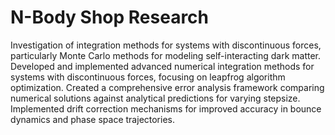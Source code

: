 # N-Body Shop Research
Investigation of integration methods for systems with discontinuous forces, particularly Monte Carlo methods for modeling self-interacting dark matter. Developed and implemented advanced numerical integration methods for systems with discontinuous forces, focusing on leapfrog algorithm optimization. Created a comprehensive error analysis framework comparing numerical solutions against analytical predictions for varying stepsize. Implemented drift correction mechanisms for improved accuracy in bounce dynamics and phase space trajectories.
